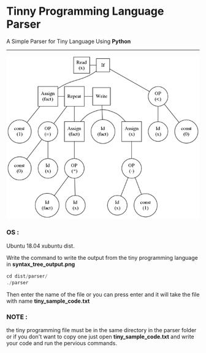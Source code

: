 # Tinny Programming Language Parser

A Simple Parser for Tiny Language Using <b>Python</b>
<hr>
<img src="syntax_tree_output.png" alt="Syntax Tree" />

### OS :
Ubuntu 18.04 xubuntu dist.


<p>Write the command to write the output from the tiny programming language in <strong>syntax_tree_output.png</strong></p> 

```c++
cd dist/parser/
./parser
```
Then enter the name of the file or you can press enter and it will take the file with name <strong>tiny_sample_code.txt</strong>

### NOTE :
the tiny programming file must be in the same directory in the parser folder or if you don't want to copy one just open <b>tiny_sample_code.txt</b> and write your code and run the pervious commands.
